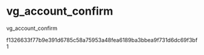 vg_account_confirm
==================

vg_account_confirm

f1326633f77b9e391d6785c58a75953a48fea6189ba3bbea9f731d6dc69f3bf1
